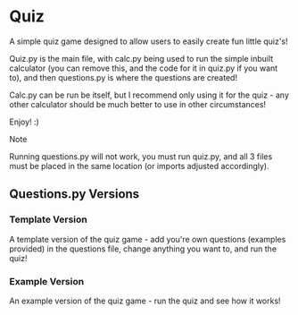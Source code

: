 # Quiz 
A simple quiz game designed to allow users to easily create fun little quiz's!

Quiz.py is the main file, with calc.py being used to run the simple inbuilt calculator (you can remove this, and the code for it in quiz.py if you want to), and then questions.py is where the questions are created!

Calc.py can be run be itself, but I recommend only using it for the quiz - any other calculator should be much better to use in other circumstances!

Enjoy! :)

> [!NOTE]
> Running questions.py will not work, you must run quiz.py, and all 3 files must be placed in the same location (or imports adjusted accordingly).

## Questions.py Versions
### Template Version
A template version of the quiz game - add you're own questions (examples provided) in the questions file, change anything you want to, and run the quiz!
### Example Version
An example version of the quiz game - run the quiz and see how it works!
